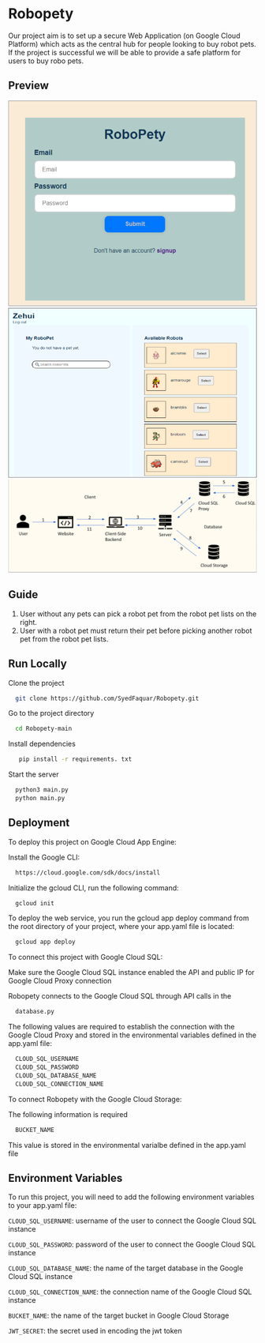 # Robopety
Our project aim is to set up a secure Web Application (on Google Cloud Platform) which acts as the central hub for people looking to buy robot pets. If the project is successful we will be able to provide a safe platform for users to buy robo pets.

## Preview

<img src="./image/login_page.png">
<img src="./image/user_page.png">
<img src="./image/user_login_flow.png">

## Guide

1. User without any pets can pick a robot pet from the robot pet lists on the right.
2. User with a robot pet must return their pet before picking another robot pet from the robot pet lists.


## Run Locally

Clone the project

```bash
  git clone https://github.com/SyedFaquar/Robopety.git
```

Go to the project directory

```bash
  cd Robopety-main
```

Install dependencies

```bash
   pip install -r requirements. txt
```

Start the server

```bash
  python3 main.py
  python main.py
```


## Deployment

To deploy this project on Google Cloud App Engine:

Install the Google CLI: 

```bash
  https://cloud.google.com/sdk/docs/install
```


Initialize the gcloud CLI, run the following command:

```bash
  gcloud init
```
To deploy the web service, you run the gcloud app deploy command from the root directory of your project, where your app.yaml file is located:

```bash
  gcloud app deploy
```

To connect this project with Google Cloud SQL:

Make sure the Google Cloud SQL instance enabled the API and public IP for Google Cloud Proxy connection

Robopety connects to the Google Cloud SQL through API calls in the

```bash
  database.py
```

The following values are required to establish the connection with the Google Cloud Proxy and stored in the environmental variables defined in the app.yaml file:

```bash
  CLOUD_SQL_USERNAME
  CLOUD_SQL_PASSWORD
  CLOUD_SQL_DATABASE_NAME
  CLOUD_SQL_CONNECTION_NAME
```

To connect Robopety with the Google Cloud Storage:

The following information is required

```bash
  BUCKET_NAME
```

This value is stored in the environmental varialbe defined in the app.yaml file


## Environment Variables

To run this project, you will need to add the following environment variables to your app.yaml file:

`CLOUD_SQL_USERNAME`: username of the user to connect the Google Cloud SQL instance

`CLOUD_SQL_PASSWORD`: password of the user to connect the Google Cloud SQL instance

`CLOUD_SQL_DATABASE_NAME`: the name of the target database in the Google Cloud SQL instance

`CLOUD_SQL_CONNECTION_NAME`: the connection name of the Google Cloud SQL instance

`BUCKET_NAME`: the name of the target bucket in Google Cloud Storage

`JWT_SECRET`: the secret used in encoding the jwt token






